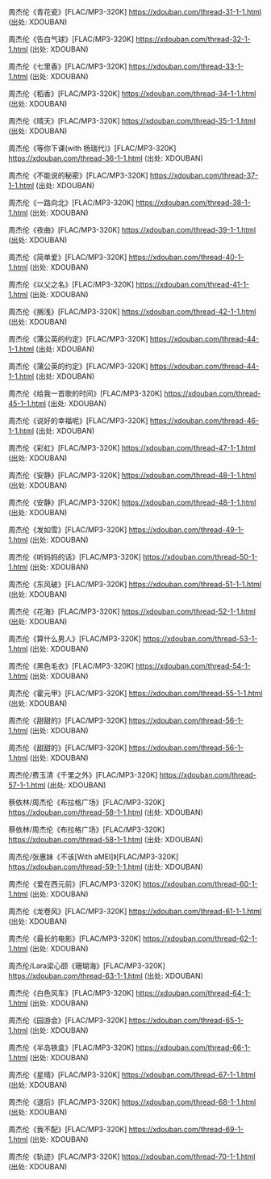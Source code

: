 周杰伦《青花瓷》[FLAC/MP3-320K]
https://xdouban.com/thread-31-1-1.html
(出处: XDOUBAN)

周杰伦《告白气球》[FLAC/MP3-320K]
https://xdouban.com/thread-32-1-1.html
(出处: XDOUBAN)

周杰伦《七里香》[FLAC/MP3-320K]
https://xdouban.com/thread-33-1-1.html
(出处: XDOUBAN)

周杰伦《稻香》[FLAC/MP3-320K]
https://xdouban.com/thread-34-1-1.html
(出处: XDOUBAN)

周杰伦《晴天》[FLAC/MP3-320K]
https://xdouban.com/thread-35-1-1.html
(出处: XDOUBAN)

周杰伦《等你下课(with 杨瑞代)》[FLAC/MP3-320K]
https://xdouban.com/thread-36-1-1.html
(出处: XDOUBAN)

周杰伦《不能说的秘密》[FLAC/MP3-320K]
https://xdouban.com/thread-37-1-1.html
(出处: XDOUBAN)

周杰伦《一路向北》[FLAC/MP3-320K]
https://xdouban.com/thread-38-1-1.html
(出处: XDOUBAN)

周杰伦《夜曲》[FLAC/MP3-320K]
https://xdouban.com/thread-39-1-1.html
(出处: XDOUBAN)

周杰伦《简单爱》[FLAC/MP3-320K]
https://xdouban.com/thread-40-1-1.html
(出处: XDOUBAN)

周杰伦《以父之名》[FLAC/MP3-320K]
https://xdouban.com/thread-41-1-1.html
(出处: XDOUBAN)

周杰伦《搁浅》[FLAC/MP3-320K]
https://xdouban.com/thread-42-1-1.html
(出处: XDOUBAN)

周杰伦《蒲公英的约定》[FLAC/MP3-320K]
https://xdouban.com/thread-44-1-1.html
(出处: XDOUBAN)

周杰伦《蒲公英的约定》[FLAC/MP3-320K]
https://xdouban.com/thread-44-1-1.html
(出处: XDOUBAN)

周杰伦《给我一首歌的时间》[FLAC/MP3-320K]
https://xdouban.com/thread-45-1-1.html
(出处: XDOUBAN)

周杰伦《说好的幸福呢》[FLAC/MP3-320K]
https://xdouban.com/thread-46-1-1.html
(出处: XDOUBAN)

周杰伦《彩虹》[FLAC/MP3-320K]
https://xdouban.com/thread-47-1-1.html
(出处: XDOUBAN)

周杰伦《安静》[FLAC/MP3-320K]
https://xdouban.com/thread-48-1-1.html
(出处: XDOUBAN)

周杰伦《安静》[FLAC/MP3-320K]
https://xdouban.com/thread-48-1-1.html
(出处: XDOUBAN)

周杰伦《发如雪》[FLAC/MP3-320K]
https://xdouban.com/thread-49-1-1.html
(出处: XDOUBAN)

周杰伦《听妈妈的话》[FLAC/MP3-320K]
https://xdouban.com/thread-50-1-1.html
(出处: XDOUBAN)

周杰伦《东风破》[FLAC/MP3-320K]
https://xdouban.com/thread-51-1-1.html
(出处: XDOUBAN)

周杰伦《花海》[FLAC/MP3-320K]
https://xdouban.com/thread-52-1-1.html
(出处: XDOUBAN)

周杰伦《算什么男人》[FLAC/MP3-320K]
https://xdouban.com/thread-53-1-1.html
(出处: XDOUBAN)

周杰伦《黑色毛衣》[FLAC/MP3-320K]
https://xdouban.com/thread-54-1-1.html
(出处: XDOUBAN)

周杰伦《霍元甲》[FLAC/MP3-320K]
https://xdouban.com/thread-55-1-1.html
(出处: XDOUBAN)

周杰伦《甜甜的》[FLAC/MP3-320K]
https://xdouban.com/thread-56-1-1.html
(出处: XDOUBAN)

周杰伦《甜甜的》[FLAC/MP3-320K]
https://xdouban.com/thread-56-1-1.html
(出处: XDOUBAN)

周杰伦/费玉清《千里之外》[FLAC/MP3-320K]
https://xdouban.com/thread-57-1-1.html
(出处: XDOUBAN)

蔡依林/周杰伦《布拉格广场》[FLAC/MP3-320K]
https://xdouban.com/thread-58-1-1.html
(出处: XDOUBAN)

蔡依林/周杰伦《布拉格广场》[FLAC/MP3-320K]
https://xdouban.com/thread-58-1-1.html
(出处: XDOUBAN)

周杰伦/张惠妹《不该[With aMEI]》[FLAC/MP3-320K]
https://xdouban.com/thread-59-1-1.html
(出处: XDOUBAN)

周杰伦《爱在西元前》[FLAC/MP3-320K]
https://xdouban.com/thread-60-1-1.html
(出处: XDOUBAN)

周杰伦《龙卷风》[FLAC/MP3-320K]
https://xdouban.com/thread-61-1-1.html
(出处: XDOUBAN)

周杰伦《最长的电影》[FLAC/MP3-320K]
https://xdouban.com/thread-62-1-1.html
(出处: XDOUBAN)

周杰伦/Lara梁心颐《珊瑚海》[FLAC/MP3-320K]
https://xdouban.com/thread-63-1-1.html
(出处: XDOUBAN)

周杰伦《白色风车》[FLAC/MP3-320K]
https://xdouban.com/thread-64-1-1.html
(出处: XDOUBAN)

周杰伦《园游会》[FLAC/MP3-320K]
https://xdouban.com/thread-65-1-1.html
(出处: XDOUBAN)

周杰伦《半岛铁盒》[FLAC/MP3-320K]
https://xdouban.com/thread-66-1-1.html
(出处: XDOUBAN)

周杰伦《星晴》[FLAC/MP3-320K]
https://xdouban.com/thread-67-1-1.html
(出处: XDOUBAN)

周杰伦《退后》[FLAC/MP3-320K]
https://xdouban.com/thread-68-1-1.html
(出处: XDOUBAN)

周杰伦《我不配》[FLAC/MP3-320K]
https://xdouban.com/thread-69-1-1.html
(出处: XDOUBAN)

周杰伦《轨迹》[FLAC/MP3-320K]
https://xdouban.com/thread-70-1-1.html
(出处: XDOUBAN)
